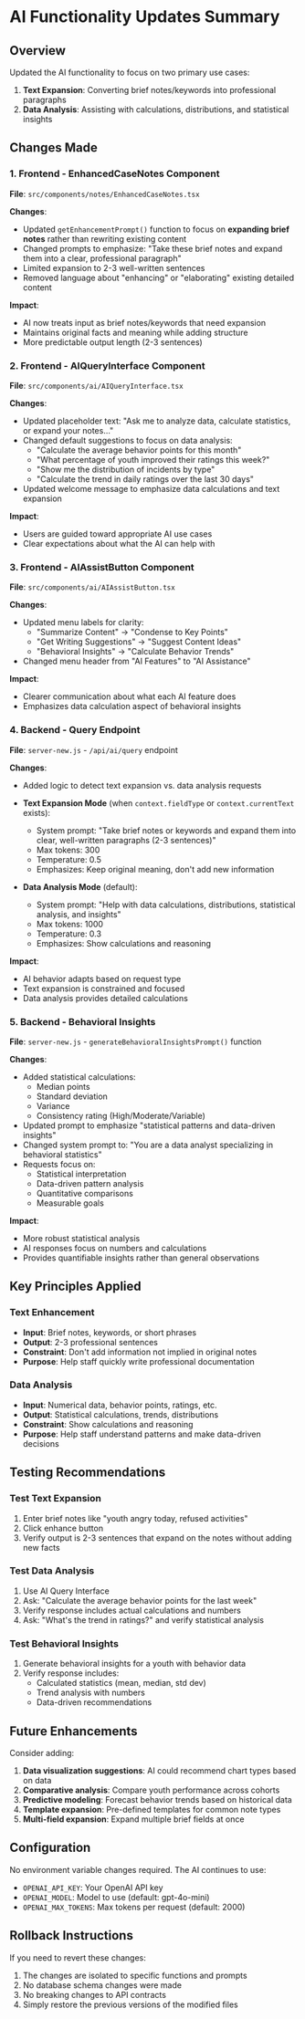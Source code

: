 # AI Functionality Updates Summary

## Overview
Updated the AI functionality to focus on two primary use cases:
1. **Text Expansion**: Converting brief notes/keywords into professional paragraphs
2. **Data Analysis**: Assisting with calculations, distributions, and statistical insights

## Changes Made

### 1. Frontend - EnhancedCaseNotes Component
**File**: `src/components/notes/EnhancedCaseNotes.tsx`

**Changes**:
- Updated `getEnhancementPrompt()` function to focus on **expanding brief notes** rather than rewriting existing content
- Changed prompts to emphasize: "Take these brief notes and expand them into a clear, professional paragraph"
- Limited expansion to 2-3 well-written sentences
- Removed language about "enhancing" or "elaborating" existing detailed content

**Impact**: 
- AI now treats input as brief notes/keywords that need expansion
- Maintains original facts and meaning while adding structure
- More predictable output length (2-3 sentences)

### 2. Frontend - AIQueryInterface Component
**File**: `src/components/ai/AIQueryInterface.tsx`

**Changes**:
- Updated placeholder text: "Ask me to analyze data, calculate statistics, or expand your notes..."
- Changed default suggestions to focus on data analysis:
  - "Calculate the average behavior points for this month"
  - "What percentage of youth improved their ratings this week?"
  - "Show me the distribution of incidents by type"
  - "Calculate the trend in daily ratings over the last 30 days"
- Updated welcome message to emphasize data calculations and text expansion

**Impact**:
- Users are guided toward appropriate AI use cases
- Clear expectations about what the AI can help with

### 3. Frontend - AIAssistButton Component
**File**: `src/components/ai/AIAssistButton.tsx`

**Changes**:
- Updated menu labels for clarity:
  - "Summarize Content" → "Condense to Key Points"
  - "Get Writing Suggestions" → "Suggest Content Ideas"
  - "Behavioral Insights" → "Calculate Behavior Trends"
- Changed menu header from "AI Features" to "AI Assistance"

**Impact**:
- Clearer communication about what each AI feature does
- Emphasizes data calculation aspect of behavioral insights

### 4. Backend - Query Endpoint
**File**: `server-new.js` - `/api/ai/query` endpoint

**Changes**:
- Added logic to detect text expansion vs. data analysis requests
- **Text Expansion Mode** (when `context.fieldType` or `context.currentText` exists):
  - System prompt: "Take brief notes or keywords and expand them into clear, well-written paragraphs (2-3 sentences)"
  - Max tokens: 300
  - Temperature: 0.5
  - Emphasizes: Keep original meaning, don't add new information
  
- **Data Analysis Mode** (default):
  - System prompt: "Help with data calculations, distributions, statistical analysis, and insights"
  - Max tokens: 1000
  - Temperature: 0.3
  - Emphasizes: Show calculations and reasoning

**Impact**:
- AI behavior adapts based on request type
- Text expansion is constrained and focused
- Data analysis provides detailed calculations

### 5. Backend - Behavioral Insights
**File**: `server-new.js` - `generateBehavioralInsightsPrompt()` function

**Changes**:
- Added statistical calculations:
  - Median points
  - Standard deviation
  - Variance
  - Consistency rating (High/Moderate/Variable)
- Updated prompt to emphasize "statistical patterns and data-driven insights"
- Changed system prompt to: "You are a data analyst specializing in behavioral statistics"
- Requests focus on:
  - Statistical interpretation
  - Data-driven pattern analysis
  - Quantitative comparisons
  - Measurable goals

**Impact**:
- More robust statistical analysis
- AI responses focus on numbers and calculations
- Provides quantifiable insights rather than general observations

## Key Principles Applied

### Text Enhancement
- **Input**: Brief notes, keywords, or short phrases
- **Output**: 2-3 professional sentences
- **Constraint**: Don't add information not implied in original notes
- **Purpose**: Help staff quickly write professional documentation

### Data Analysis
- **Input**: Numerical data, behavior points, ratings, etc.
- **Output**: Statistical calculations, trends, distributions
- **Constraint**: Show calculations and reasoning
- **Purpose**: Help staff understand patterns and make data-driven decisions

## Testing Recommendations

### Test Text Expansion
1. Enter brief notes like "youth angry today, refused activities"
2. Click enhance button
3. Verify output is 2-3 sentences that expand on the notes without adding new facts

### Test Data Analysis
1. Use AI Query Interface
2. Ask: "Calculate the average behavior points for the last week"
3. Verify response includes actual calculations and numbers
4. Ask: "What's the trend in ratings?" and verify statistical analysis

### Test Behavioral Insights
1. Generate behavioral insights for a youth with behavior data
2. Verify response includes:
   - Calculated statistics (mean, median, std dev)
   - Trend analysis with numbers
   - Data-driven recommendations

## Future Enhancements

Consider adding:
1. **Data visualization suggestions**: AI could recommend chart types based on data
2. **Comparative analysis**: Compare youth performance across cohorts
3. **Predictive modeling**: Forecast behavior trends based on historical data
4. **Template expansion**: Pre-defined templates for common note types
5. **Multi-field expansion**: Expand multiple brief fields at once

## Configuration

No environment variable changes required. The AI continues to use:
- `OPENAI_API_KEY`: Your OpenAI API key
- `OPENAI_MODEL`: Model to use (default: gpt-4o-mini)
- `OPENAI_MAX_TOKENS`: Max tokens per request (default: 2000)

## Rollback Instructions

If you need to revert these changes:
1. The changes are isolated to specific functions and prompts
2. No database schema changes were made
3. No breaking changes to API contracts
4. Simply restore the previous versions of the modified files